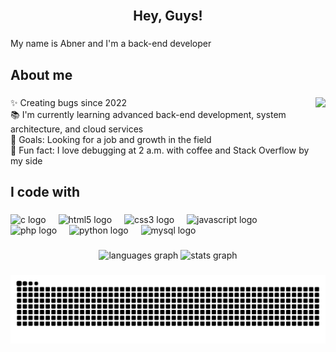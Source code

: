 <br clear="both">

<h2 align="center">Hey, Guys!</h2>

###

<p align="left">My name is Abner and I'm a back-end developer</p>

###

<h2 align="left">About me</h2>

###

<img align="right" height="200" src="https://www.icegif.com/wp-content/uploads/2024/04/luffy-gear-5-icegif-10.gif"  />

###

<p align="left">✨ Creating bugs since 2022<br>📚 I'm currently learning advanced back-end development, system architecture, and cloud services<br>🎯 Goals: Looking for a job and growth in the field<br>🎲 Fun fact: I love debugging at 2 a.m. with coffee and Stack Overflow by my side</p>

###

<h2 align="left">I code with</h2>

###

<div align="left">
  <img src="https://cdn.jsdelivr.net/gh/devicons/devicon/icons/c/c-original.svg" height="20" alt="c logo"  />
  <img width="12" />
  <img src="https://cdn.jsdelivr.net/gh/devicons/devicon/icons/html5/html5-original.svg" height="20" alt="html5 logo"  />
  <img width="12" />
  <img src="https://cdn.jsdelivr.net/gh/devicons/devicon/icons/css3/css3-original.svg" height="20" alt="css3 logo"  />
  <img width="12" />
  <img src="https://cdn.jsdelivr.net/gh/devicons/devicon/icons/javascript/javascript-original.svg" height="20" alt="javascript logo"  />
  <img width="12" />
  <img src="https://cdn.jsdelivr.net/gh/devicons/devicon/icons/php/php-original.svg" height="20" alt="php logo"  />
  <img width="12" />
  <img src="https://cdn.jsdelivr.net/gh/devicons/devicon/icons/python/python-original.svg" height="20" alt="python logo"  />
  <img width="12" />
  <img src="https://cdn.jsdelivr.net/gh/devicons/devicon/icons/mysql/mysql-original.svg" height="20" alt="mysql logo"  />
</div>

###

<div align="center">
  <img src="https://github-readme-stats.vercel.app/api/top-langs?username=Trindaddy&locale=en&hide_title=false&layout=compact&card_width=320&langs_count=5&theme=darcula&hide_border=false&order=2" height="150" alt="languages graph"  />
  <img src="https://github-readme-stats.vercel.app/api?username=Trindaddy&hide_title=false&hide_rank=false&show_icons=true&include_all_commits=true&count_private=true&disable_animations=false&theme=darcula&locale=en&hide_border=false&order=1" height="150" alt="stats graph"  />
</div>

###

<img src="https://raw.githubusercontent.com/Trindaddy/Trindaddy/output/snake.svg" alt="Snake animation" />

###
